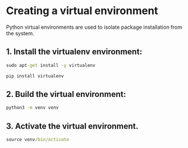 # Creating a virtual environment

Python virtual environments are used to isolate package installation from the system.

## 1. Install the virtualenv environment:
```cmd
sudo apt-get install -y virtualenv
```
```cmd
pip install virtualenv
```

## 2. Build the virtual environment:
```cmd
python3 -m venv venv
```

## 3. Activate the virtual environment.
```cmd
source venv/bin/activate
```
